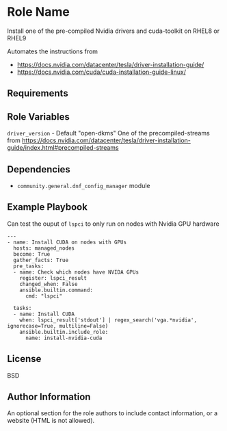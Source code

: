 Role Name
=========

Install one of the pre-compiled Nvidia drivers and cuda-toolkit on RHEL8 or RHEL9

Automates the instructions from
- https://docs.nvidia.com/datacenter/tesla/driver-installation-guide/
- https://docs.nvidia.com/cuda/cuda-installation-guide-linux/

Requirements
------------


Role Variables
--------------

`driver_version` - Default "open-dkms"
One of the precompiled-streams from  https://docs.nvidia.com/datacenter/tesla/driver-installation-guide/index.html#precompiled-streams 

Dependencies
------------

- `community.general.dnf_config_manager` module

Example Playbook
----------------

Can test the ouput of `lspci` to only run on nodes with Nvidia GPU hardware
```
---
- name: Install CUDA on nodes with GPUs
  hosts: managed_nodes
  become: True
  gather_facts: True
  pre_tasks:
  - name: Check which nodes have NVIDA GPUs
    register: lspci_result
    changed_when: False
    ansible.builtin.command:
      cmd: "lspci"

  tasks:
  - name: Install CUDA
    when: lspci_result['stdout'] | regex_search('vga.*nvidia', ignorecase=True, multiline=False)
    ansible.builtin.include_role:
      name: install-nvidia-cuda
```

License
-------

BSD

Author Information
------------------

An optional section for the role authors to include contact information, or a website (HTML is not allowed).
